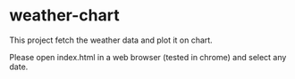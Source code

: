 # weather-chart
This project fetch the weather data and plot it on chart.

Please open index.html in a web browser (tested in chrome) and select any date.
